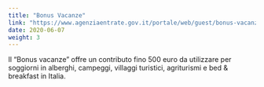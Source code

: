 ```yaml
---
title: "Bonus Vacanze"
link: "https://www.agenziaentrate.gov.it/portale/web/guest/bonus-vacanze1"
date: 2020-06-07
weight: 3
---
```


Il “Bonus vacanze” offre un contributo fino 500 euro da utilizzare per soggiorni in alberghi, campeggi, villaggi turistici, agriturismi e bed & breakfast in Italia.